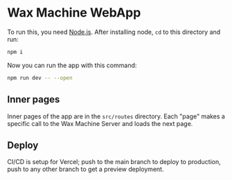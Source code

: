 # Wax Machine WebApp

To run this, you need [Node.js](https://nodejs.org/en/download/current/). 
After installing node, `cd` to this directory and run:

```bash
npm i
```

Now you can run the app with this command:

```bash
npm run dev -- --open
```

## Inner pages

Inner pages of the app are in the `src/routes` directory. Each "page" makes a specific
call to the Wax Machine Server and loads the next page.

## Deploy

CI/CD is setup for Vercel; push to the main branch to deploy to production, push to any other branch to get a preview deployment.
